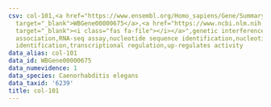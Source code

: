 ```yaml
---
csv: col-101,<a href="https://www.ensembl.org/Homo_sapiens/Gene/Summary?db=core;g=WBGene00000675"
  target="_blank">WBGene00000675</a>,<a href="https://www.ncbi.nlm.nih.gov/pubmed/27496166"
  target="_blank"><i class="fas fa-file"></i></a>",genetic interference,functional
  association,RNA-seq assay,nucleotide sequence identification,nucleotide sequence
  identification,transcriptional regulation,up-regulates activity
data_alias: col-101
data_id: WBGene00000675
data_numevidence: 1
data_species: Caenorhabditis elegans
data_taxid: '6239'
title: col-101
---
```

